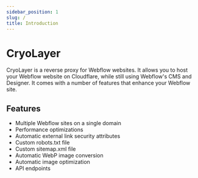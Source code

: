 ```yaml
---
sidebar_position: 1
slug: /
title: Introduction
---
```


# CryoLayer

CryoLayer is a reverse proxy for Webflow websites. It allows you to host your Webflow website on Cloudflare, while still using Webflow's CMS and Designer. It comes with a number of features that enhance your Webflow site.

## Features

- Multiple Webflow sites on a single domain
- Performance optimizations
- Automatic external link security attributes
- Custom robots.txt file
- Custom sitemap.xml file
- Automatic WebP image conversion
- Automatic image optimization
- API endpoints